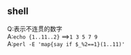 ## shell
Q:表示不连贯的数字  
A:`echo {1..11..2}` ==>`1 3 5 7 9`  
A:`perl -E 'map{say if $_%2==1}(1..11)'`  

